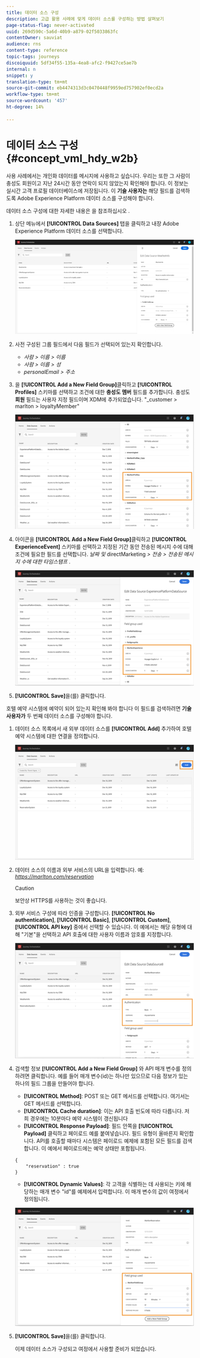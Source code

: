 ```yaml
---
title: 데이터 소스 구성
description: 고급 활용 사례에 맞게 데이터 소스를 구성하는 방법 살펴보기
page-status-flag: never-activated
uuid: 269d590c-5a6d-40b9-a879-02f5033863fc
contentOwner: sauviat
audience: rns
content-type: reference
topic-tags: journeys
discoiquuid: 5df34f55-135a-4ea8-afc2-f9427ce5ae7b
internal: n
snippet: y
translation-type: tm+mt
source-git-commit: eb4474313d3c0470448f9959ed757902ef0ecd2a
workflow-type: tm+mt
source-wordcount: '457'
ht-degree: 14%

---
```



# 데이터 소스 구성 {#concept_vml_hdy_w2b}

사용 사례에서는 개인화 데이터를 메시지에 사용하고 싶습니다. 우리는 또한 그 사람이 충성도 회원이고 지난 24시간 동안 연락이 되지 않았는지 확인해야 합니다. 이 정보는 실시간 고객 프로필 데이터베이스에 저장됩니다. 이 **기술 사용자는** 해당 필드를 검색하도록 Adobe Experience Platform 데이터 소스를 구성해야 합니다.

데이터 소스 구성에 대한 자세한 내용은 을 참조하십시오 [](../datasource/about-data-sources.md).

1. 상단 메뉴에서 **[!UICONTROL Data Sources]** 탭을 클릭하고 내장 Adobe Experience Platform 데이터 소스를 선택합니다.

   ![](../assets/journey23.png)

1. 사전 구성된 그룹 필드에서 다음 필드가 선택되어 있는지 확인합니다.

   * _사람 > 이름 > 이름_
   * _사람 > 이름 > 성_
   * _personalEmail > 주소_

1. 을 **[!UICONTROL Add a New Field Group]**&#x200B;클릭하고 **[!UICONTROL Profiles]** 스키마를 선택하고 조건에 대한 **충성도 멤버** 필드를 추가합니다. 충성도 **회원** 필드는 사용자 지정 필드이며 XDM에 추가되었습니다. &quot;_customer > marlton > loyaltyMember&quot;

   ![](../assets/journeyuc2_6.png)

1. 아이콘을 **[!UICONTROL Add a New Field Group]**&#x200B;클릭하고 **[!UICONTROL ExperienceEvent]** 스키마를 선택하고 지정된 기간 동안 전송된 메시지 수에 대해 조건에 필요한 필드를 선택합니다. _날짜 및_ directMarketing _> 전송 > 전송된 메시지 수에 대한 타임스탬프_ .

   ![](../assets/journeyuc2_7.png)

1. **[!UICONTROL Save]**&#x200B;을(를) 클릭합니다.

호텔 예약 시스템에 예약이 되어 있는지 확인해 봐야 합니다 이 필드를 검색하려면 **기술 사용자가** 두 번째 데이터 소스를 구성해야 합니다.

1. 데이터 소스 목록에서 새 외부 데이터 소스를 **[!UICONTROL Add]** 추가하여 호텔 예약 시스템에 대한 연결을 정의합니다.

   ![](../assets/journeyuc2_9.png)

1. 데이터 소스의 이름과 외부 서비스의 URL을 입력합니다. 예: _https://marlton.com/reservation_

   >[!CAUTION]
   >
   >보안상 HTTPS를 사용하는 것이 좋습니다.

1. 외부 서비스 구성에 따라 인증을 구성합니다. **[!UICONTROL No authentication]**, **[!UICONTROL Basic]**, **[!UICONTROL Custom]**, **[!UICONTROL API key]** 중에서 선택할 수 있습니다. 이 예에서는 해당 유형에 대해 &quot;기본&quot;을 선택하고 API 호출에 대한 사용자 이름과 암호를 지정합니다.

   ![](../assets/journeyuc2_10.png)

1. 검색할 정보 **[!UICONTROL Add a New Field Group]** 와 API 매개 변수를 정의하려면 클릭합니다. 예를 들어 매개 변수(id)는 하나만 있으므로 다음 정보가 있는 하나의 필드 그룹을 만들어야 합니다.

   * **[!UICONTROL Method]**: POST 또는 GET 메서드를 선택합니다. 여기서는 GET 메서드를 선택합니다.
   * **[!UICONTROL Cache duration]**: 이는 API 호출 빈도에 따라 다릅니다. 저희 경우에는 10분마다 예약 시스템이 갱신됩니다
   * **[!UICONTROL Response Payload]**: 필드 안쪽을 **[!UICONTROL Payload]** 클릭하고 페이로드 예를 붙여넣습니다. 필드 유형이 올바른지 확인합니다. API를 호출할 때마다 시스템은 페이로드 예제에 포함된 모든 필드를 검색합니다. 이 예에서 페이로드에는 예약 상태만 포함됩니다.

   ```
   {
       "reservation" : true
   }
   ```

   * **[!UICONTROL Dynamic Values]**: 각 고객을 식별하는 데 사용되는 키에 해당하는 매개 변수 &quot;id&quot;를 예제에서 입력합니다. 이 매개 변수의 값이 여정에서 정의됩니다.

   ![](../assets/journeyuc2_11.png)

1. **[!UICONTROL Save]**&#x200B;을(를) 클릭합니다.

   이제 데이터 소스가 구성되고 여정에서 사용할 준비가 되었습니다.
